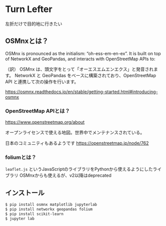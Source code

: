 # Turn Lefter

左折だけで目的地に行きたい

## OSMnxとは？
OSMnx is pronounced as the initialism: “oh-ess-em-en-ex”. It is built on top of NetworkX and GeoPandas, and interacts with OpenStreetMap APIs to:

（訳）
OSMnx は、頭文字をとって「オーエスエムエンエクス」と発音されます。 NetworkX と GeoPandas をベースに構築されており、OpenStreetMap API と連携して次の操作を行います。

https://osmnx.readthedocs.io/en/stable/getting-started.html#introducing-osmnx


### OpenStreetMap APIとは？
https://www.openstreetmap.org/about

オープンライセンスで使える地図。世界中でメンテナンスされている。

日本のコミュニティもあるようです
https://openstreetmap.jp/node/762

### foliumとは？
`leaflet.js` というJavaScriptのライブラリをPythonから使えるようにしたライブラリ
OSMnxからも使えるが、v2以降はdeprecated

## インストール

```bash
$ pip install osmnx matplotlib jupyterlab
$ pip install networkx geopandas folium
$ pip install scikit-learn
$ jupyter lab
```